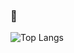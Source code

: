 ### 👋

<!--
**Daniel-ET/Daniel-ET** is a ✨ _special_ ✨ repository because its `README.md` (this file) appears on your GitHub profile.

Here are some ideas to get you started:

- 🔭 I’m currently working on ...
- 🌱 I’m currently learning ...
- 👯 I’m looking to collaborate on ...
- 🤔 I’m looking for help with ...
- 💬 Ask me about ...
- 📫 How to reach me: ...
- 😄 Pronouns: ...
- ⚡ Fun fact: ...
-->


![Top Langs](https://github-readme-stats.vercel.app/api/top-langs/?username=Daniel-ET&hide=jupyternotebook&theme=tokyonight&exclude_repo=Machine-Learning-with-Financial-Time-Series,python-functional-programming,NLP-Movie-Reviews-Classification,NLP-Twitter-Sentiment-Analysis,Classification-Part-2,Classification-Part-1,CIFAR-10-Deep-Neural-Network-Image-Classification,Feedforward-Artifical-Neural-Network-for-Car-Sales-Prediction,LeNeT-Deep-Network-Traffic-Sign-Classification,Overfitting-Validation-Regularisation,pandas,numpy,KMNIST-Classification)

